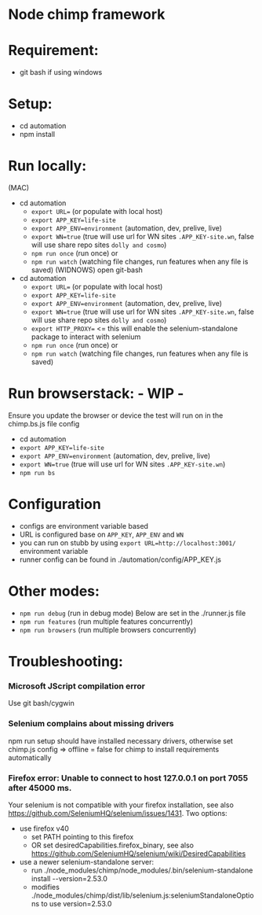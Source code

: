Node chimp framework
==========================

# Requirement:
- git bash if using windows

# Setup:
- cd automation
- npm install

# Run locally:
(MAC)
- cd automation
    - `export URL=` (or populate with local host)
    - `export APP_KEY=life-site`
    - `export APP_ENV=environment` (automation, dev, prelive, live)
    - `export WN=true` (true will use url for WN sites `.APP_KEY-site.wn`, false will use share repo sites `dolly and cosmo`)
    - `npm run once` (run once)
    or
    - `npm run watch` (watching file changes, run features when any file is saved)
(WIDNOWS)
open git-bash
- cd automation
    - `export URL=` (or populate with local host)
    - `export APP_KEY=life-site`
    - `export APP_ENV=environment` (automation, dev, prelive, live)
    - `export WN=true` (true will use url for WN sites `.APP_KEY-site.wn`, false will use share repo sites `dolly and cosmo`)
    - `export HTTP_PROXY=` <= this will enable the selenium-standalone package to interact with selenium
    - `npm run once` (run once)
    or
    - `npm run watch` (watching file changes, run features when any file is saved)
  
# Run browserstack: - WIP -
Ensure you update the browser or device the test will run on in the chimp.bs.js file config
- cd automation
- `export APP_KEY=life-site`
- `export APP_ENV=environment` (automation, dev, prelive, live)
- `export WN=true` (true will use url for WN sites `.APP_KEY-site.wn`)
- `npm run bs`

# Configuration
- configs are environment variable based
- URL is configured base on `APP_KEY`, `APP_ENV` and `WN`
- you can run on stubb by using `export URL=http://localhost:3001/` environment variable
- runner config can be found in ./automation/config/APP_KEY.js

# Other modes:
- `npm run debug` (run in debug mode)
Below are set in the ./runner.js file
- `npm run features` (run multiple features concurrently)
- `npm run browsers` (run multiple browsers concurrently)

# Troubleshooting:
### Microsoft JScript compilation error
Use git bash/cygwin

### Selenium complains about missing drivers
npm run setup should have installed necessary drivers, otherwise set chimp.js config => offline = false for chimp to install requirements automatically

### Firefox error: Unable to connect to host 127.0.0.1 on port 7055 after 45000 ms.
Your selenium is not compatible with your firefox installation, see also https://github.com/SeleniumHQ/selenium/issues/1431. Two options:
- use firefox v40
  - set PATH pointing to this firefox
  - OR set desiredCapabilities.firefox_binary, see also https://github.com/SeleniumHQ/selenium/wiki/DesiredCapabilities
- use a newer selenium-standalone server:
  - run ./node_modules/chimp/node_modules/.bin/selenium-standalone install --version=2.53.0
  - modifies ./node_modules/chimp/dist/lib/selenium.js:seleniumStandaloneOptions to use version=2.53.0